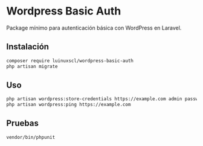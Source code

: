 # Wordpress Basic Auth

Package mínimo para autenticación básica con WordPress en Laravel.

## Instalación
```sh
composer require luinuxscl/wordpress-basic-auth
php artisan migrate
```

## Uso
```sh
php artisan wordpress:store-credentials https://example.com admin password
php artisan wordpress:ping https://example.com
```

## Pruebas
```sh
vendor/bin/phpunit
```